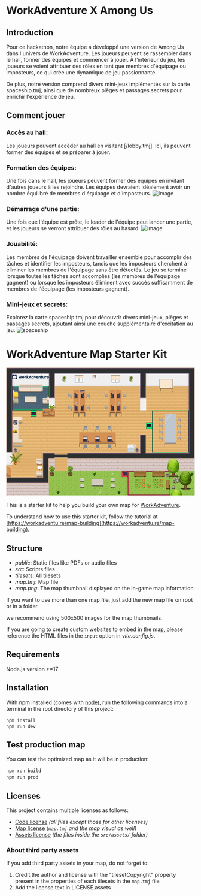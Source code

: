 # WorkAdventure X Among Us
## Introduction
Pour ce hackathon, notre équipe a développé une version de Among Us dans l'univers de WorkAdventure. Les joueurs peuvent se rassembler dans le hall, former des équipes et commencer à jouer. À l'intérieur du jeu, les joueurs se voient attribuer des rôles en tant que membres d'équipage ou imposteurs, ce qui crée une dynamique de jeu passionnante.

De plus, notre version comprend divers mini-jeux implémentés sur la carte spaceship.tmj, ainsi que de nombreux pièges et passages secrets pour enrichir l'expérience de jeu.

## Comment jouer
### Accès au hall:
Les joueurs peuvent accéder au hall en visitant [/lobby.tmj]. Ici, ils peuvent former des équipes et se préparer à jouer.

### Formation des équipes:
Une fois dans le hall, les joueurs peuvent former des équipes en invitant d'autres joueurs à les rejoindre. Les équipes devraient idéalement avoir un nombre équilibré de membres d'équipage et d'imposteurs.
![image](https://github.com/badistighlit/WorkAdventure-Hackaton/assets/121290363/d3cb5baf-facd-44bc-8ee2-d27982deab30)

### Démarrage d'une partie:
Une fois que l'équipe est prête, le leader de l'équipe peut lancer une partie, et les joueurs se verront attribuer des rôles au hasard.
![image](https://github.com/badistighlit/WorkAdventure-Hackaton/assets/121290363/2c0bf7b8-fba6-42ef-82c8-29a7262ecb86)

### Jouabilité: 
Les membres de l'équipage doivent travailler ensemble pour accomplir des tâches et identifier les imposteurs, tandis que les imposteurs cherchent à éliminer les membres de l'équipage sans être détectés. Le jeu se termine lorsque toutes les tâches sont accomplies (les membres de l'équipage gagnent) ou lorsque les imposteurs éliminent avec succès suffisamment de membres de l'équipage (les imposteurs gagnent).

### Mini-jeux et secrets:
Explorez la carte spaceship.tmj pour découvrir divers mini-jeux, pièges et passages secrets, ajoutant ainsi une couche supplémentaire d'excitation au jeu.
![spaceship](https://github.com/badistighlit/WorkAdventure-Hackaton/assets/121290363/4a78163f-e30a-434f-88e0-1671ab2da73c)



# WorkAdventure Map Starter Kit

![map](./map.png)

This is a starter kit to help you build your own map for [WorkAdventure](https://workadventu.re).

To understand how to use this starter kit, follow the tutorial at [https://workadventu.re/map-building](https://workadventu.re/map-building).

## Structure
* *public*: Static files like PDFs or audio files
* *src*: Scripts files
* *tilesets*: All tilesets
* *map.tmj*: Map file
* *map.png*: The map thumbnail displayed on the in-game map information

If you want to use more than one map file, just add the new map file on root or in a folder.

we recommend using 500x500 images for the map thumbnails.

If you are going to create custom websites to embed in the map, please reference the HTML files in the `input` option in *vite.config.js*.

## Requirements

Node.js version >=17

## Installation

With npm installed (comes with [node](https://nodejs.org/en/)), run the following commands into a terminal in the root directory of this project:

```shell
npm install
npm run dev
```

## Test production map

You can test the optimized map as it will be in production:
```sh
npm run build
npm run prod
```

## Licenses

This project contains multiple licenses as follows:

* [Code license](./LICENSE.code) *(all files except those for other licenses)*
* [Map license](./LICENSE.map) *(`map.tmj` and the map visual as well)*
* [Assets license](./LICENSE.assets) *(the files inside the `src/assets/` folder)*

### About third party assets

If you add third party assets in your map, do not forget to:
1. Credit the author and license with the "tilesetCopyright" property present in the properties of each tilesets in the `map.tmj` file
2. Add the license text in LICENSE.assets
